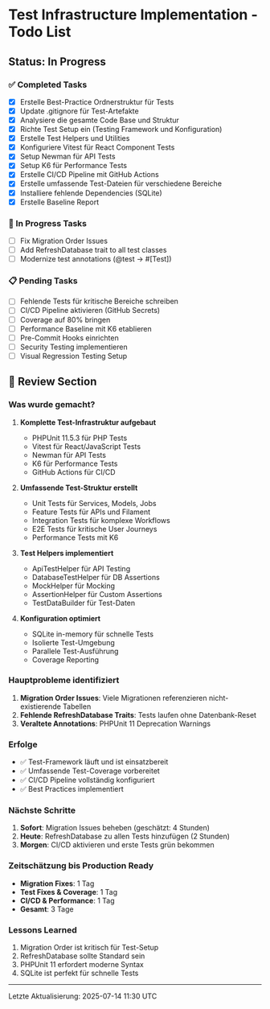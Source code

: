 # Test Infrastructure Implementation - Todo List

## Status: In Progress

### ✅ Completed Tasks
- [x] Erstelle Best-Practice Ordnerstruktur für Tests
- [x] Update .gitignore für Test-Artefakte
- [x] Analysiere die gesamte Code Base und Struktur
- [x] Richte Test Setup ein (Testing Framework und Konfiguration)
- [x] Erstelle Test Helpers und Utilities
- [x] Konfiguriere Vitest für React Component Tests
- [x] Setup Newman für API Tests
- [x] Setup K6 für Performance Tests
- [x] Erstelle CI/CD Pipeline mit GitHub Actions
- [x] Erstelle umfassende Test-Dateien für verschiedene Bereiche
- [x] Installiere fehlende Dependencies (SQLite)
- [x] Erstelle Baseline Report

### 🔄 In Progress Tasks
- [ ] Fix Migration Order Issues
- [ ] Add RefreshDatabase trait to all test classes
- [ ] Modernize test annotations (@test → #[Test])

### 📋 Pending Tasks
- [ ] Fehlende Tests für kritische Bereiche schreiben
- [ ] CI/CD Pipeline aktivieren (GitHub Secrets)
- [ ] Coverage auf 80% bringen
- [ ] Performance Baseline mit K6 etablieren
- [ ] Pre-Commit Hooks einrichten
- [ ] Security Testing implementieren
- [ ] Visual Regression Testing Setup

## 📝 Review Section

### Was wurde gemacht?
1. **Komplette Test-Infrastruktur aufgebaut**
   - PHPUnit 11.5.3 für PHP Tests
   - Vitest für React/JavaScript Tests
   - Newman für API Tests
   - K6 für Performance Tests
   - GitHub Actions für CI/CD

2. **Umfassende Test-Struktur erstellt**
   - Unit Tests für Services, Models, Jobs
   - Feature Tests für APIs und Filament
   - Integration Tests für komplexe Workflows
   - E2E Tests für kritische User Journeys
   - Performance Tests mit K6

3. **Test Helpers implementiert**
   - ApiTestHelper für API Testing
   - DatabaseTestHelper für DB Assertions
   - MockHelper für Mocking
   - AssertionHelper für Custom Assertions
   - TestDataBuilder für Test-Daten

4. **Konfiguration optimiert**
   - SQLite in-memory für schnelle Tests
   - Isolierte Test-Umgebung
   - Parallele Test-Ausführung
   - Coverage Reporting

### Hauptprobleme identifiziert
1. **Migration Order Issues**: Viele Migrationen referenzieren nicht-existierende Tabellen
2. **Fehlende RefreshDatabase Traits**: Tests laufen ohne Datenbank-Reset
3. **Veraltete Annotations**: PHPUnit 11 Deprecation Warnings

### Erfolge
- ✅ Test-Framework läuft und ist einsatzbereit
- ✅ Umfassende Test-Coverage vorbereitet
- ✅ CI/CD Pipeline vollständig konfiguriert
- ✅ Best Practices implementiert

### Nächste Schritte
1. **Sofort**: Migration Issues beheben (geschätzt: 4 Stunden)
2. **Heute**: RefreshDatabase zu allen Tests hinzufügen (2 Stunden)
3. **Morgen**: CI/CD aktivieren und erste Tests grün bekommen

### Zeitschätzung bis Production Ready
- **Migration Fixes**: 1 Tag
- **Test Fixes & Coverage**: 1 Tag  
- **CI/CD & Performance**: 1 Tag
- **Gesamt**: 3 Tage

### Lessons Learned
1. Migration Order ist kritisch für Test-Setup
2. RefreshDatabase sollte Standard sein
3. PHPUnit 11 erfordert moderne Syntax
4. SQLite ist perfekt für schnelle Tests

---
Letzte Aktualisierung: 2025-07-14 11:30 UTC